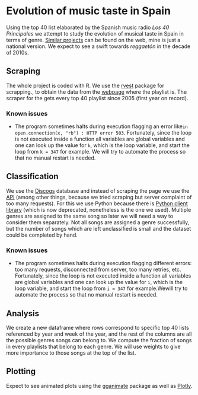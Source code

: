 # Evolution of music taste in Spain
Using the top 40 list elaborated by the Spanish music radio *Los 40 Principales* we attempt to study the evolution of musical taste in Spain in terms of genre. [Similar projects](https://thedataface.com/2016/09/culture/genre-lifecycles) can be found on the web, mine is just a national version. We expect to see a swift towards *reggaetón* in the decade of 2010s.

## Scraping

The whole project is coded with R. We use the  [rvest](https://rvest.tidyverse.org/) package for scrapping., to obtain the data from the [webpage](https://los40.com/lista40/2005/1) where the playlist is.  The scraper for the gets every top 40 playlist since 2005 (first year on record).

### Known issues

* The program sometimes halts during execution flagging an error  like`in open.connection(x, "rb") : HTTP error 503`. Fortunately, since the loop is not executed inside a function all variables are global variables and one can look up the value for `k`, which is the loop variable, and start the loop from `k = 347` for example. We will try to automate the process so that no manual restart is needed.

## Classification

We use the [Discogs](www.discogs.com) database and instead of scraping the page we use the [API](https://www.discogs.com/developers/) (among other things, because we tried scraping but server complaint of too many requests). For this we use Python because there is [Python client library](https://github.com/discogs/discogs_client) (which is now deprecated, nonetheless is the one we used).  Multiple genres are assigned to the same song so later we will need a way to consider them separately. Not all songs are assigned a genre successfully, but the number of songs which are left unclassified is small and the dataset could be completed by hand.

### Known issues

* The program sometimes halts during execution flagging different errors: too many requests, disconnected from server, too many retries, etc. Fortunately, since the loop is not executed inside a function all variables are global variables and one can look up the value for `i`, which is the loop variable, and start the loop from `i = 347` for example.Wewill try to automate the process so that no manual restart is needed.

## Analysis

We create a new dataframe where rows correspond to specific top 40 lists referenced by year and week of the year, and the rest of the columns are all the possible genres songs can belong to. We compute the fraction of songs in every playlists that belong to each genre. We will use weights to give more importance to those songs at the top of the list.

## Plotting

Expect to see animated plots using the [gganimate](https://gganimate.com/) package as well as [Plotly](https://plotly.com/r/). 

